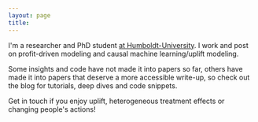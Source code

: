 ```yaml
---
layout: page
title: 
---
```


I'm a researcher and PhD student [at Humboldt-University](https://www.wiwi.hu-berlin.de/de/professuren/bwl/wi/personen/johannes-haupt). I work and post on profit-driven modeling and causal machine learning/uplift modeling. 

Some insights and code have not made it into papers so far, others have made it into papers that deserve a more accessible write-up, so check out the blog for tutorials, deep dives and code snippets.

Get in touch if you enjoy uplift, heterogeneous treatment effects or changing people's actions!